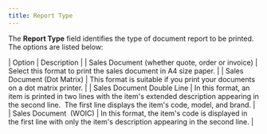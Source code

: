 ```yaml
---
title: Report Type
---
```



The **Report Type** field identifies  the type of document report to be printed. The options are listed below:


| Option | Description |
| Sales Document (whether quote, order or invoice) | Select this format to print the sales document in A4  size paper. |
| Sales Document (Dot Matrix) | This format is suitable if you print your documents  on a dot matrix printer. |
| Sales Document Double Line | In this format, an item is printed in two lines with  the item's extended description appearing in the second line.  The  first line displays the item's code, model, and brand. |
| Sales Document  (WOIC) | In this format, the item's code is displayed in the  first line with only the item's description appearing in the second line. |

